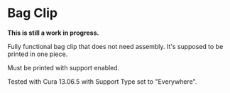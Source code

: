 Bag Clip
========

**This is still a work in progress.**

Fully functional bag clip that does not need
assembly. It's supposed to be printed in one
piece.

Must be printed with support enabled.

Tested with Cura 13.06.5 with Support Type set
to "Everywhere".
